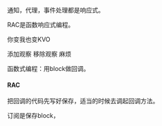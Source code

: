 通知，代理，事件处理都是响应式。

RAC是函数响应式编程。

你变我也变KVO

添加观察 移除观察 麻烦

函数式编程：用block做回调。



#### RAC

把回调的代码先写好保存，适当的时候去调起回调方法。

订阅是保存block，
